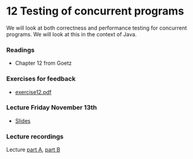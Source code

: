# 12 Testing of concurrent programs

We will look at both correctness and performance testing for concurrent programs. We will look at this in the context of Java.

### Readings

* Chapter 12 from Goetz

### Exercises for feedback 

* [exercise12.pdf](exercise12.pdf)

### Lecture Friday November 13th

* [Slides](lecture12_slides.pdf)

### Lecture recordings
Lecture [part A](https://use.vg/DMAb3YmcjNty), [part B](https://use.vg/YKLpE7UW1SoA)

